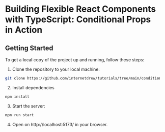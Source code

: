 # Building Flexible React Components with TypeScript: Conditional Props in Action

## Getting Started

To get a local copy of the project up and running, follow these steps:

1. Clone the repository to your local machine:

```bash
git clone https://github.com/internetdrew/tutorials/tree/main/conditional-ts-props
```

2. Install dependencies

```bash
npm install
```

3. Start the server:

```bash
npm run start
```

4. Open on http://localhost:5173/ in your browser.
